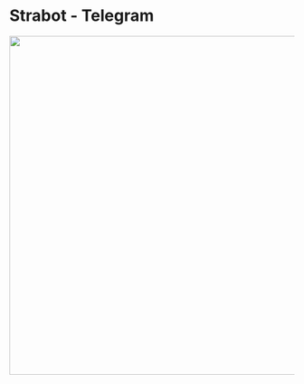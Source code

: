 # Strabot - Telegram

<p align="center">
  <img width="600px" src="https://www.strabot.dev/_media/main-logo-with-name.png">
</p>
